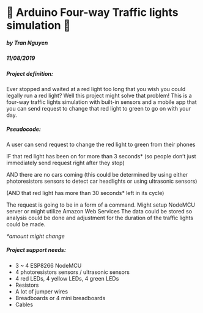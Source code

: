 # 🚦 Arduino Four-way Traffic lights simulation 🚥
##### by Tran Nguyen

##### 11/08/2019
##### Project definition: 
Ever stopped and waited at a red light too long that you wish you could legally run a red light? Well this
project might solve that problem! This is a four-way traffic lights simulation with built-in sensors and a
mobile app that you can send request to change that red light to green to go on with your day.
##### Pseudocode:
A user can send request to change the red light to green from their phones

IF that red light has been on for more than 3 seconds* (so people don’t just immediately send request
right after they stop)

AND there are no cars coming (this could be determined by using either photoresistors sensors to
detect car headlights or using ultrasonic sensors)

(AND that red light has more than 30 seconds* left in its cycle)

The request is going to be in a form of a command. Might setup NodeMCU server or might utilize Amazon Web Services 
The data could be stored so analysis could be done and adjustment for the duration of the traffic lights could be made.

<i> *amount might change </i> 

##### Project support needs:
- 3 ~ 4 ESP8266 NodeMCU
- 4 photoresistors sensors / ultrasonic sensors
- 4 red LEDs, 4 yellow LEDs, 4 green LEDs
- Resistors
- A lot of jumper wires
- Breadboards or 4 mini breadboards
- Cables
